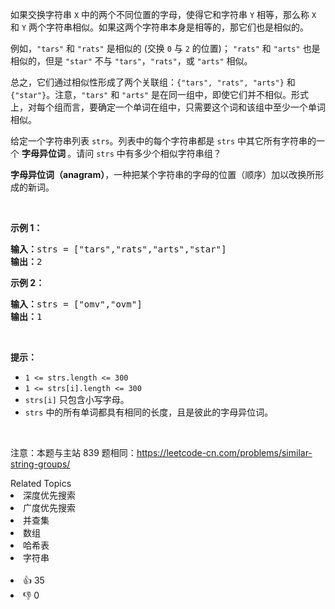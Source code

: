 <p>如果交换字符串&nbsp;<code>X</code> 中的两个不同位置的字母，使得它和字符串&nbsp;<code>Y</code> 相等，那么称 <code>X</code> 和 <code>Y</code> 两个字符串相似。如果这两个字符串本身是相等的，那它们也是相似的。</p>

<p>例如，<code>"tars"</code> 和 <code>"rats"</code> 是相似的 (交换 <code>0</code> 与 <code>2</code> 的位置)；&nbsp;<code>"rats"</code> 和 <code>"arts"</code> 也是相似的，但是 <code>"star"</code> 不与 <code>"tars"</code>，<code>"rats"</code>，或 <code>"arts"</code> 相似。</p>

<p>总之，它们通过相似性形成了两个关联组：<code>{"tars", "rats", "arts"}</code> 和 <code>{"star"}</code>。注意，<code>"tars"</code> 和 <code>"arts"</code> 是在同一组中，即使它们并不相似。形式上，对每个组而言，要确定一个单词在组中，只需要这个词和该组中至少一个单词相似。</p>

<p>给定一个字符串列表 <code>strs</code>。列表中的每个字符串都是 <code>strs</code> 中其它所有字符串的一个&nbsp;<strong>字母异位词&nbsp;</strong>。请问 <code>strs</code> 中有多少个相似字符串组？</p>

<p><strong>字母异位词（anagram）</strong>，一种把某个字符串的字母的位置（顺序）加以改换所形成的新词。</p>

<p>&nbsp;</p>

<p><strong>示例 1：</strong></p>

<pre>
<strong>输入：</strong>strs = ["tars","rats","arts","star"]
<strong>输出：</strong>2
</pre>

<p><strong>示例 2：</strong></p>

<pre>
<strong>输入：</strong>strs = ["omv","ovm"]
<strong>输出：</strong>1
</pre>

<p>&nbsp;</p>

<p><strong>提示：</strong></p>

<ul> 
 <li><code>1 &lt;= strs.length &lt;= 300</code></li> 
 <li><code>1 &lt;= strs[i].length &lt;= 300</code></li> 
 <li><code>strs[i]</code> 只包含小写字母。</li> 
 <li><code>strs</code> 中的所有单词都具有相同的长度，且是彼此的字母异位词。</li> 
</ul>

<p>&nbsp; &nbsp;</p>

<p>
 <meta charset="UTF-8" />注意：本题与主站 839&nbsp;题相同：<a href="https://leetcode-cn.com/problems/similar-string-groups/">https://leetcode-cn.com/problems/similar-string-groups/</a></p>

<div><div>Related Topics</div><div><li>深度优先搜索</li><li>广度优先搜索</li><li>并查集</li><li>数组</li><li>哈希表</li><li>字符串</li></div></div><br><div><li>👍 35</li><li>👎 0</li></div>